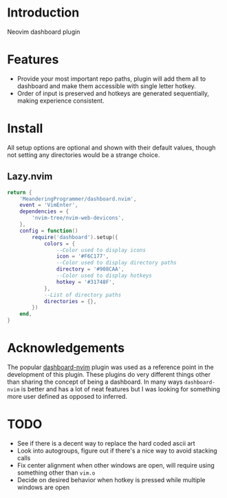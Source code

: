 # Introduction

Neovim dashboard plugin

# Features

* Provide your most important repo paths, plugin will add them all to dashboard and make them accessible
  with single letter hotkey.
* Order of input is preserved and hotkeys are generated sequentially, making experience consistent.

# Install

All setup options are optional and shown with their default values, though not setting any directories
would be a strange choice.

## Lazy.nvim

```lua
return {
    'MeanderingProgrammer/dashboard.nvim',
    event = 'VimEnter',
    dependencies = {
        'nvim-tree/nvim-web-devicons',
    },
    config = function()
        require('dashboard').setup({
            colors = {
                --Color used to display icons
                icon = '#F6C177',
                --Color used to display directory paths
                directory = '#908CAA',
                --Color used to display hotkeys
                hotkey = '#31748F',
            },
            --List of directory paths
            directories = {},
        })
    end,
}
```

# Acknowledgements

The popular [dashboard-nvim](https://github.com/nvimdev/dashboard-nvim) plugin was used as a reference
point in the development of this plugin. These plugins do very different things other than sharing the
concept of being a dashboard. In many ways `dashboard-nvim` is better and has a lot of neat features
but I was looking for something more user defined as opposed to inferred.

# TODO

* See if there is a decent way to replace the hard coded ascii art
* Look into autogroups, figure out if there's a nice way to avoid stacking calls
* Fix center alignment when other windows are open, will require using something other than `vim.o`
* Decide on desired behavior when hotkey is pressed while multiple windows are open
